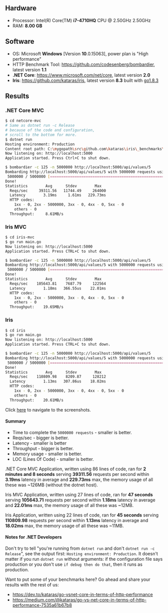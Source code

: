 ## Hardware

* Processor: Intel(R) Core(TM) **i7-4710HQ** CPU @ 2.50GHz 2.50GHz
* RAM: **8.00 GB**

## Software

* OS: Microsoft **Windows** [Version **10**.0.15063], power plan is "High performance"
* HTTP Benchmark Tool: https://github.com/codesenberg/bombardier, latest version **1.1**
* **.NET Core**: https://www.microsoft.com/net/core, latest version **2.0**
* **Iris**: https://github.com/kataras/iris, latest version **8.3** built with [go1.8.3](https://golang.org)

## Results

### .NET Core MVC
```bash
$ cd netcore-mvc
# Same as dotnet run -c Release 
# because of the code and configuration,
# scroll to the bottom for more.
$ dotnet run 
Hosting environment: Production
Content root path: C:\mygopath\src\github.com\kataras\iris\_benchmarks\netcore-mvc
Now listening on: http://localhost:5000
Application started. Press Ctrl+C to shut down.
```

```bash
$ bombardier -c 125 -n 5000000 http://localhost:5000/api/values/5
Bombarding http://localhost:5000/api/values/5 with 5000000 requests using 125 connections
 5000000 / 5000000 [=====================================================================================] 100.00% 2m8s
Done!
Statistics        Avg      Stdev        Max
  Reqs/sec     39311.56   11744.49     264000
  Latency        3.19ms     1.61ms   229.73ms
  HTTP codes:
    1xx - 0, 2xx - 5000000, 3xx - 0, 4xx - 0, 5xx - 0
    others - 0
  Throughput:     8.61MB/s
```

### Iris MVC
```bash
$ cd iris-mvc
$ go run main.go
Now listening on: http://localhost:5000
Application started. Press CTRL+C to shut down.
```

```bash
$ bombardier -c 125 -n 5000000 http://localhost:5000/api/values/5
Bombarding http://localhost:5000/api/values/5 with 5000000 requests using 125 connections
 5000000 / 5000000 [======================================================================================] 100.00% 47s
Done!
Statistics        Avg      Stdev        Max
  Reqs/sec    105643.81    7687.79     122564
  Latency        1.18ms   366.55us    22.01ms
  HTTP codes:
    1xx - 0, 2xx - 5000000, 3xx - 0, 4xx - 0, 5xx - 0
    others - 0
  Throughput:    19.65MB/s
```

### Iris
```bash
$ cd iris
$ go run main.go
Now listening on: http://localhost:5000
Application started. Press CTRL+C to shut down.
```

```bash
$ bombardier -c 125 -n 5000000 http://localhost:5000/api/values/5
Bombarding http://localhost:5000/api/values/5 with 5000000 requests using 125 connections
 5000000 / 5000000 [======================================================================================] 100.00% 45s
Done!
Statistics        Avg      Stdev        Max
  Reqs/sec    110809.98    8209.87     128212
  Latency        1.13ms   307.86us    18.02ms
  HTTP codes:
    1xx - 0, 2xx - 5000000, 3xx - 0, 4xx - 0, 5xx - 0
    others - 0
  Throughput:    20.61MB/s
```

Click [here](screens) to navigate to the screenshots.

#### Summary

* Time to complete the `5000000 requests` - smaller is better.
* Reqs/sec - bigger is better.
* Latency - smaller is better
* Throughput - bigger is better.
* Memory usage - smaller is better.
* LOC (Lines Of Code) - smaller is better.

.NET Core MVC Application, written using 86 lines of code, ran for **2 minutes and 8 seconds** serving **39311.56** requests per second within **3.19ms** latency in average and **229.73ms** max, the memory usage of all these was ~126MB (without the dotnet host).

Iris MVC Application, written using 27 lines of code, ran for **47 seconds** serving **105643.71** requests per second within **1.18ms** latency in average and **22.01ms** max, the memory usage of all these was ~12MB.

Iris Application, written using 22 lines of code, ran for **45 seconds** serving **110809.98** requests per second within **1.13ms** latency in average and **18.02ms** max, the memory usage of all these was ~11MB.

#### Notes for .NET Developers

Don't try to tell "you're running from `dotnet run` and don't `dotnet run -c Release`", see the output first: `Hosting environment: Production`. It doesn't matter if you run `dotnet run` without arguments: if the configuration file says production or you don't use `if debug then do that`, then it runs as production.

Want to put some of your benchmarks here? Go ahead and share your results with the rest of us:

- https://dev.to/kataras/go-vsnet-core-in-terms-of-http-performance
- https://medium.com/@kataras/go-vs-net-core-in-terms-of-http-performance-7535a61b67b8